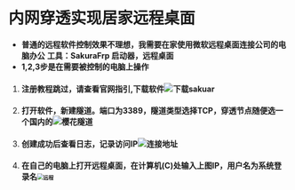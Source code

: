 # **内网穿透实现居家远程桌面**

- **普通的远程软件控制效果不理想，我需要在家使用微软远程桌面连接公司的电脑办公**
  **工具：SakuraFrp 启动器，远程桌面**
-   **1,2,3步是在需要被控制的电脑上操作**

1. #### 注册教程跳过，请查看官网指引,下载软件![下载sakuar](https://cdn.staticaly.com/gh/Sweets-Sheep/sheep-images@master/20230303/下载sakuar.3bmc8b40ewe0.jpg)

2. #### **打开软件，新建隧道。端口为3389，隧道类型选择TCP，穿透节点随便选一个国内的**![樱花隧道](https://cdn.staticaly.com/gh/Sweets-Sheep/sheep-images@master/20230303/樱花隧道.2o7hk9ze2y00.jpg)

3. #### **创建成功后查看日志，记录访问IP**![连接地址](https://cdn.staticaly.com/gh/Sweets-Sheep/sheep-images@master/20230303/连接地址.5p0oj0xzxo80.jpg)

4. #### 在自己的电脑上打开远程桌面，在计算机(C)处输入上图IP，用户名为系统登录名<img src="https://cdn.staticaly.com/gh/Sweets-Sheep/sheep-images@master/20230303/远程.74bo37bb6800.jpg" alt="远程" style="zoom:67%;" />

